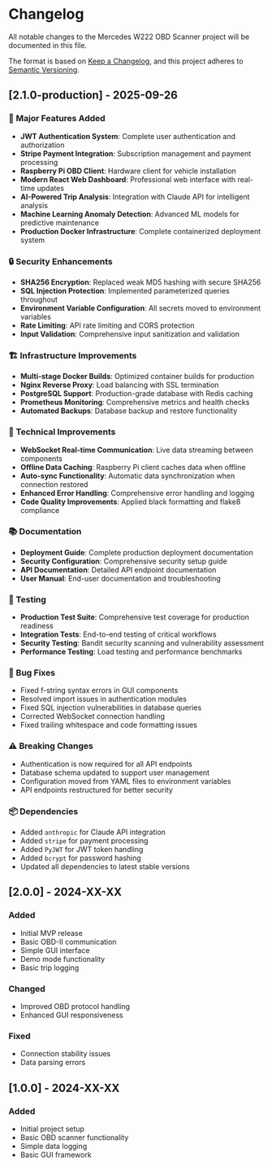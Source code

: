 # Changelog

All notable changes to the Mercedes W222 OBD Scanner project will be documented in this file.

The format is based on [Keep a Changelog](https://keepachangelog.com/en/1.0.0/),
and this project adheres to [Semantic Versioning](https://semver.org/spec/v2.0.0.html).

## [2.1.0-production] - 2025-09-26

### 🚀 Major Features Added
- **JWT Authentication System**: Complete user authentication and authorization
- **Stripe Payment Integration**: Subscription management and payment processing
- **Raspberry Pi OBD Client**: Hardware client for vehicle installation
- **Modern React Web Dashboard**: Professional web interface with real-time updates
- **AI-Powered Trip Analysis**: Integration with Claude API for intelligent analysis
- **Machine Learning Anomaly Detection**: Advanced ML models for predictive maintenance
- **Production Docker Infrastructure**: Complete containerized deployment system

### 🔒 Security Enhancements
- **SHA256 Encryption**: Replaced weak MD5 hashing with secure SHA256
- **SQL Injection Protection**: Implemented parameterized queries throughout
- **Environment Variable Configuration**: All secrets moved to environment variables
- **Rate Limiting**: API rate limiting and CORS protection
- **Input Validation**: Comprehensive input sanitization and validation

### 🏗️ Infrastructure Improvements
- **Multi-stage Docker Builds**: Optimized container builds for production
- **Nginx Reverse Proxy**: Load balancing with SSL termination
- **PostgreSQL Support**: Production-grade database with Redis caching
- **Prometheus Monitoring**: Comprehensive metrics and health checks
- **Automated Backups**: Database backup and restore functionality

### 🔧 Technical Improvements
- **WebSocket Real-time Communication**: Live data streaming between components
- **Offline Data Caching**: Raspberry Pi client caches data when offline
- **Auto-sync Functionality**: Automatic data synchronization when connection restored
- **Enhanced Error Handling**: Comprehensive error handling and logging
- **Code Quality Improvements**: Applied black formatting and flake8 compliance

### 📚 Documentation
- **Deployment Guide**: Complete production deployment documentation
- **Security Configuration**: Comprehensive security setup guide
- **API Documentation**: Detailed API endpoint documentation
- **User Manual**: End-user documentation and troubleshooting

### 🧪 Testing
- **Production Test Suite**: Comprehensive test coverage for production readiness
- **Integration Tests**: End-to-end testing of critical workflows
- **Security Testing**: Bandit security scanning and vulnerability assessment
- **Performance Testing**: Load testing and performance benchmarks

### 🐛 Bug Fixes
- Fixed f-string syntax errors in GUI components
- Resolved import issues in authentication modules
- Fixed SQL injection vulnerabilities in database queries
- Corrected WebSocket connection handling
- Fixed trailing whitespace and code formatting issues

### ⚠️ Breaking Changes
- Authentication is now required for all API endpoints
- Database schema updated to support user management
- Configuration moved from YAML files to environment variables
- API endpoints restructured for better security

### 📦 Dependencies
- Added `anthropic` for Claude API integration
- Added `stripe` for payment processing
- Added `PyJWT` for JWT token handling
- Added `bcrypt` for password hashing
- Updated all dependencies to latest stable versions

## [2.0.0] - 2024-XX-XX

### Added
- Initial MVP release
- Basic OBD-II communication
- Simple GUI interface
- Demo mode functionality
- Basic trip logging

### Changed
- Improved OBD protocol handling
- Enhanced GUI responsiveness

### Fixed
- Connection stability issues
- Data parsing errors

## [1.0.0] - 2024-XX-XX

### Added
- Initial project setup
- Basic OBD scanner functionality
- Simple data logging
- Basic GUI framework
